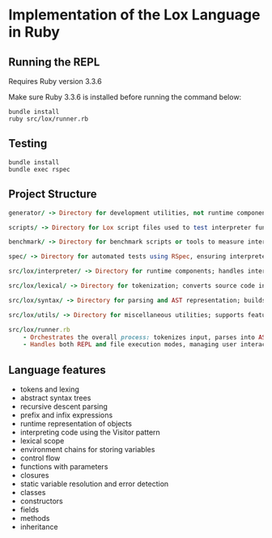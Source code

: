 # Implementation of the Lox Language in Ruby

## Running the REPL

Requires Ruby version 3.3.6  

Make sure Ruby 3.3.6 is installed before running the command below:

```
bundle install
ruby src/lox/runner.rb
```

## Testing

```
bundle install
bundle exec rspec
```

## Project Structure

```ruby
generator/ -> Directory for development utilities, not runtime components; helps in generating and debugging AST structures.

scripts/ -> Directory for Lox script files used to test interpreter functionality manually or as input for `runner.rb`.

benchmark/ -> Directory for benchmark scripts or tools to measure interpreter performance.

spec/ -> Directory for automated tests using RSpec, ensuring interpreter correctness and regression checking.

src/lox/interpreter/ -> Directory for runtime components; handles interpretation, variable management, and resolution.

src/lox/lexical/ -> Directory for tokenization; converts source code into a stream of tokens (scanner).

src/lox/syntax/ -> Directory for parsing and AST representation; builds the syntax tree from tokens.

src/lox/utils/ -> Directory for miscellaneous utilities; supports features like REPL coloring or debugging output.

src/lox/runner.rb
    - Orchestrates the overall process: tokenizes input, parses into AST, resolves variables, and executes via `ExpressionEvaluator`.
    - Handles both REPL and file execution modes, managing user interaction and error reporting.
```

## Language features

- tokens and lexing
- abstract syntax trees
- recursive descent parsing
- prefix and infix expressions
- runtime representation of objects
- interpreting code using the Visitor pattern
- lexical scope
- environment chains for storing variables
- control flow
- functions with parameters
- closures
- static variable resolution and error detection
- classes
- constructors
- fields
- methods
- inheritance
